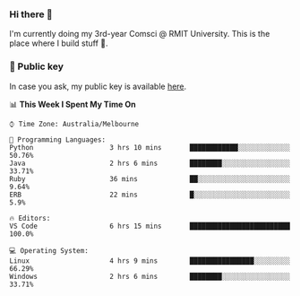 ### Hi there 👋

I'm currently doing my 3rd-year Comsci @ RMIT University. This is the place where I build stuff 👀. 

### 🔑 Public key

In case you ask, my public key is available [here](https://public.auspham.dev/).

<!--START_SECTION:waka-->
📊 **This Week I Spent My Time On** 

```text
⌚︎ Time Zone: Australia/Melbourne

💬 Programming Languages: 
Python                   3 hrs 10 mins       ████████████░░░░░░░░░░░░░   50.76% 
Java                     2 hrs 6 mins        ████████░░░░░░░░░░░░░░░░░   33.71% 
Ruby                     36 mins             ██░░░░░░░░░░░░░░░░░░░░░░░   9.64% 
ERB                      22 mins             █░░░░░░░░░░░░░░░░░░░░░░░░   5.9%

🔥 Editors: 
VS Code                  6 hrs 15 mins       █████████████████████████   100.0%

💻 Operating System: 
Linux                    4 hrs 9 mins        ████████████████░░░░░░░░░   66.29% 
Windows                  2 hrs 6 mins        ████████░░░░░░░░░░░░░░░░░   33.71%

```


<!--END_SECTION:waka-->

<!--
**rockmanvnx6/rockmanvnx6** is a ✨ _special_ ✨ repository because its `README.md` (this file) appears on your GitHub profile.

Here are some ideas to get you started:

- 🔭 I’m currently working on ...
- 🌱 I’m currently learning ...
- 👯 I’m looking to collaborate on ...
- 🤔 I’m looking for help with ...
- 💬 Ask me about ...
- 📫 How to reach me: ...
- 😄 Pronouns: ...
- ⚡ Fun fact: ...
-->
